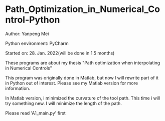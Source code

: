 # Path_Optimization_in_Numerical_Control-Python

Author: Yanpeng Mei

Python environment: PyCharm

Started on: 28. Jan. 2022(will be done in 1.5 months)

These programs are about my thesis "Path optimization when interpolating in Numerical Controls"

This program was originally done in Matlab, but now I will rewrite part of it in Python out of interest. Please see my Matlab version for more information.

In Matlab version, i minimized the curvature of the tool path. This time i will try something new. I will minimize the length of the path.

Please read 'A1_main.py' first
